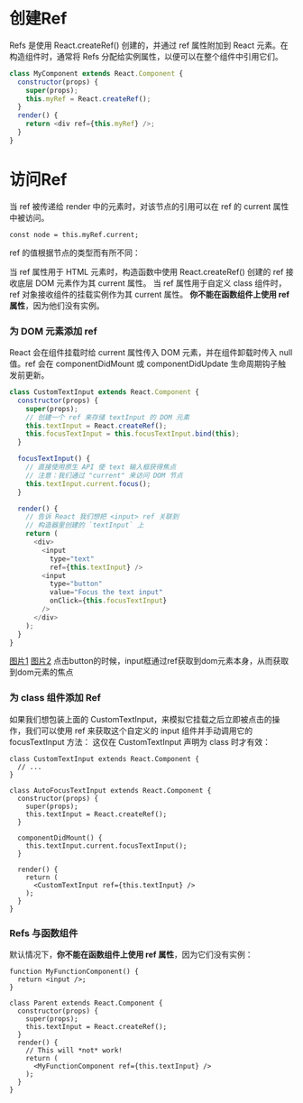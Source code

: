 <h1>创建Ref</h1>

Refs 是使用 React.createRef() 创建的，并通过 ref 属性附加到 React 元素。在构造组件时，通常将 Refs 分配给实例属性，以便可以在整个组件中引用它们。


``` javascript 
class MyComponent extends React.Component {
  constructor(props) {
    super(props);
    this.myRef = React.createRef();
  }
  render() {
    return <div ref={this.myRef} />;
  }
}
```


<h1>访问Ref</h1>
当 ref 被传递给 render 中的元素时，对该节点的引用可以在 ref 的 current 属性中被访问。

```
const node = this.myRef.current;
```

ref 的值根据节点的类型而有所不同：

当 ref 属性用于 HTML 元素时，构造函数中使用 React.createRef() 创建的 ref 接收底层 DOM 元素作为其 current 属性。
当 ref 属性用于自定义 class 组件时，ref 对象接收组件的挂载实例作为其 current 属性。
<b>你不能在函数组件上使用 ref 属性</b>，因为他们没有实例。

<h3>为 DOM 元素添加 ref</h3>
React 会在组件挂载时给 current 属性传入 DOM 元素，并在组件卸载时传入 null 值。ref 会在 componentDidMount 或 componentDidUpdate 生命周期钩子触发前更新。

``` javascript
class CustomTextInput extends React.Component {
  constructor(props) {
    super(props);
    // 创建一个 ref 来存储 textInput 的 DOM 元素
    this.textInput = React.createRef();
    this.focusTextInput = this.focusTextInput.bind(this);
  }

  focusTextInput() {
    // 直接使用原生 API 使 text 输入框获得焦点
    // 注意：我们通过 "current" 来访问 DOM 节点
    this.textInput.current.focus();
  }

  render() {
    // 告诉 React 我们想把 <input> ref 关联到
    // 构造器里创建的 `textInput` 上
    return (
      <div>
        <input
          type="text"
          ref={this.textInput} />
        <input
          type="button"
          value="Focus the text input"
          onClick={this.focusTextInput}
        />
      </div>
    );
  }
}
```
[图片1](#./source/img1.png)
[图片2](#./source/img2.png)
点击button的时候，input框通过ref获取到dom元素本身，从而获取到dom元素的焦点

<h3>为 class 组件添加 Ref</h3>
如果我们想包装上面的 CustomTextInput，来模拟它挂载之后立即被点击的操作，我们可以使用 ref 来获取这个自定义的 input 组件并手动调用它的 focusTextInput 方法：
这仅在 CustomTextInput 声明为 class 时才有效：

```
class CustomTextInput extends React.Component {
  // ...
}
```

```
class AutoFocusTextInput extends React.Component {
  constructor(props) {
    super(props);
    this.textInput = React.createRef();
  }

  componentDidMount() {
    this.textInput.current.focusTextInput();
  }

  render() {
    return (
      <CustomTextInput ref={this.textInput} />
    );
  }
}
```

<h3>Refs 与函数组件</h3>
默认情况下，<b>你不能在函数组件上使用 ref 属性</b>，因为它们没有实例：

```
function MyFunctionComponent() {
  return <input />;
}

class Parent extends React.Component {
  constructor(props) {
    super(props);
    this.textInput = React.createRef();
  }
  render() {
    // This will *not* work!
    return (
      <MyFunctionComponent ref={this.textInput} />
    );
  }
}
```





